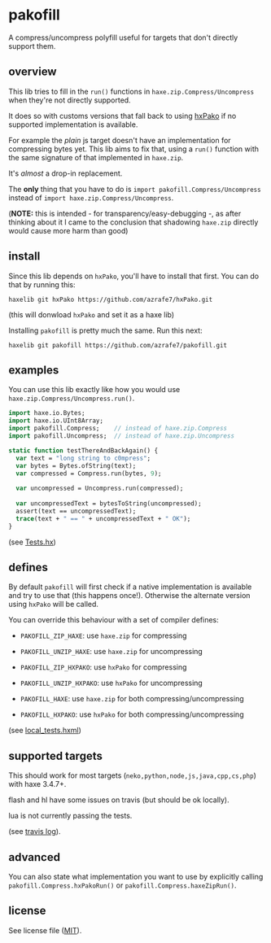# pakofill
A compress/uncompress polyfill useful for targets that don't directly support them.

## overview
This lib tries to fill in the `run()` functions in `haxe.zip.Compress/Uncompress` when they're not directly supported. 

It does so with customs versions that fall back to using [hxPako](https://github.com/azrafe7/hxPako) if no supported implementation is available.

For example the _plain_ js target doesn't have an implementation for compressing bytes yet. This lib aims to fix that, using a `run()` function with the same signature of that implemented in `haxe.zip`.

It's _almost_ a drop-in replacement. 

The **only** thing that you have to do is `import pakofill.Compress/Uncompress` instead of `import haxe.zip.Compress/Uncompress`.

(**NOTE:** this is intended - for transparency/easy-debugging -, as after thinking about it I came to the conclusion that shadowing `haxe.zip` directly would cause more harm than good)

## install
Since this lib depends on `hxPako`, you'll have to install that first.
You can do that by running this:

`haxelib git hxPako https://github.com/azrafe7/hxPako.git`

(this will donwload `hxPako` and set it as a haxe lib)

Installing `pakofill` is pretty much the same. Run this next:

`haxelib git pakofill https://github.com/azrafe7/pakofill.git`

## examples
You can use this lib exactly like how you would use `haxe.zip.Compress/Uncompress.run()`.

```haxe
import haxe.io.Bytes;
import haxe.io.UInt8Array;
import pakofill.Compress;    // instead of haxe.zip.Compress
import pakofill.Uncompress;  // instead of haxe.zip.Uncompress

static function testThereAndBackAgain() {
  var text = "long string to c0mpress";
  var bytes = Bytes.ofString(text);
  var compressed = Compress.run(bytes, 9);
  
  var uncompressed = Uncompress.run(compressed);
  
  var uncompressedText = bytesToString(uncompressed);
  assert(text == uncompressedText);
  trace(text + " == " + uncompressedText + " OK");
}
```

(see [Tests.hx](test/Tests.hx))

## defines
By default `pakofill` will first check if a native implementation is available and try to use that (this happens once!). Otherwise the alternate version using `hxPako` will be called.

You can override this behaviour with a set of compiler defines:
 - `PAKOFILL_ZIP_HAXE`: use `haxe.zip` for compressing
 - `PAKOFILL_UNZIP_HAXE`: use `haxe.zip` for uncompressing
 - `PAKOFILL_ZIP_HXPAKO`: use `hxPako` for compressing
 - `PAKOFILL_UNZIP_HXPAKO`: use `hxPako` for uncompressing
 
 - `PAKOFILL_HAXE`: use `haxe.zip` for both compressing/uncompressing
 - `PAKOFILL_HXPAKO`: use `hxPako` for both compressing/uncompressing

(see [local_tests.hxml](local_tests.hxml))

## supported targets
This should work for most targets (`neko,python,node,js,java,cpp,cs,php`) with haxe 3.4.7+.

flash and hl have some issues on travis (but should be ok locally).

lua is not currently passing the tests.

(see [travis log](https://travis-ci.org/azrafe7/pakofill)).

## advanced
You can also state what implementation you want to use by explicitly calling `pakofill.Compress.hxPakoRun()` or `pakofill.Compress.haxeZipRun()`. 

## license
See license file ([MIT](LICENSE)).